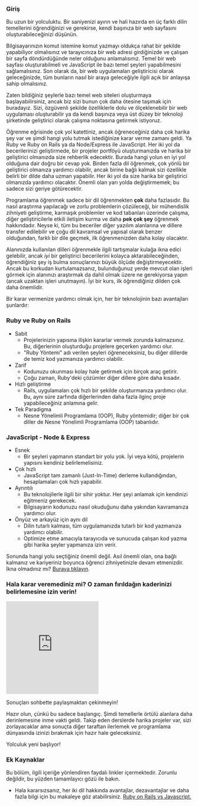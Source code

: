 ### Giriş

Bu uzun bir yolculuktu. Bir saniyenizi ayırın ve hali hazırda en üç farklı dilin temellerini öğrendiğinizi ve gerekirse, kendi başınıza bir web sayfasını oluşturabileceğinizi düşünün.

Bilgisayarınızın komut istemine komut yazmayı oldukça rahat bir şekilde yapabiliyor olmalısınız ve tarayıcınıza bir web adresi girdiğinizde ve çalışan bir sayfa döndürdüğünde neler olduğunu anlamalısınız. Temel bir web sayfası oluşturabilmeli ve JavaScript ile bazı temel şeyleri yapabilmesini sağlamalısınız. Son olarak da, bir web uygulamaları geliştiricisi olarak geleceğinizde, tüm bunların nasıl bir araya geleceğiyle ilgili açık bir anlayışa sahip olmalısınız.

Zaten bildiğiniz şeylerle bazı temel web siteleri oluşturmaya başlayabilirsiniz, ancak biz sizi bunun çok daha ötesine taşımak için buradayız. Sizi, özgüvenli şekilde özelliklerle dolu ve ölçeklenebilir bir web uygulaması oluşturabilir ya da kendi başınıza veya üst düzey bir teknoloji şirketinde geliştirici olarak çalışma noktasına getirmek istiyoruz.

Öğrenme eğrisinde çok yol katettiniz, ancak öğreneceğiniz daha çok harika şey var ve şimdi hangi yolu tutmak istediğinize karar verme zamanı geldi. Ya Ruby ve Ruby on Rails ya da Node/Express ile JavaScript. Her iki yol da becerilerinizi geliştirmede, bir projeler portföyü oluşturmanızda ve harika bir geliştirici olmanızda size rehberlik edecektir. Burada hangi yolun en iyi yol olduğuna dair doğru bir cevap yok. Birden fazla dil öğrenmek, çok yönlü bir geliştirici olmanıza yardımcı olabilir, ancak birine bağlı kalmak sizi özellikle belirli bir dilde daha uzman yapabilir. Her iki yol da size harika bir geliştirici olmanızda yardımcı olacaktır. Önemli olan yarı yolda değiştirmemek; bu sadece sizi geriye götürecektir.

Programlama öğrenmek sadece bir dil öğrenmekten **çok** daha fazlasıdır. Bu nasıl araştırma yapılacağı ve zorlu problemlerin çözüleceği, bir mühendislik zihniyeti geliştirme, karmaşık problemler ve kod tabanları üzerinde çalışma, diğer geliştiricilerle etkili iletişim kurma ve daha **pek çok şey** öğrenmek hakkındadır. Neyse ki, tüm bu beceriler diğer yazılım alanlarına ve dillere transfer edilebilir ve çoğu dil kavramsal ve yapısal olarak benzer olduğundan, farklı bir dile geçmek, ilk öğrenmenizden daha kolay olacaktır.

Alanınızda kullanılan dilleri öğrenmekle ilgili tartışmalar kulağa ikna edici gelebilir, ancak _iyi_ bir geliştirici becerilerini kolayca aktarabileceğinden, öğrendiğiniz şey iş bulma sonuçlarınızı büyük ölçüde değiştirmeyecektir. Ancak bu korkudan kurtulamazsanız, bulunduğunuz yerde mevcut olan işleri görmek için alanınızı araştırmak da dahil olmak üzere ne gerekiyorsa yapın (ancak uzaktan işleri unutmayın). İyi bir kurs, ilk öğrendiğiniz dilden çok daha önemlidir.

Bir karar vermenize yardımcı olmak için, her bir teknolojinin bazı avantajları şunlardır:

### Ruby ve Ruby on Rails

- Sabit
  - Projelerinizin yapısına ilişkin kararlar vermek zorunda kalmazsınız. Bu, diğerlerinin oluşturduğu projelere geçerken yardımcı olur.
  - "Ruby Yöntemi" adı verilen şeyleri öğreneceksiniz, bu diğer dillerde de temiz kod yazmanıza yardımcı olabilir.
- Zarif
  - Kodunuzu okunması kolay hale getirmek için birçok araç getirir.
  - Çoğu zaman, Ruby'deki çözümler diğer dillere göre daha kısadır.
- Hızlı geliştirme
  - Rails, uygulamaları çok hızlı bir şekilde oluşturmanıza yardımcı olur. Bu, aynı süre zarfında diğerlerinden daha fazla ilginç proje yapabileceğiniz anlamına gelir.
- Tek Paradigma
  - Nesne Yönelimli Programlama (OOP), Ruby yöntemidir; diğer bir çok diller de Nesne Yönelimli Programlama (OOP) tabanlıdır.

### JavaScript - Node & Express

- Esnek
  - Bir şeyleri yapmanın standart bir yolu yok. İyi veya kötü, projelerin yapısını kendiniz belirlemelisiniz.
- Çok hızlı
  - JavaScript tam zamanlı (Just-In-Time) derleme kullandığından, hesaplamaları çok hızlı yapabilir.
- Ayrıntılı
  - Bu teknolojilerle ilgili bir sihir yoktur. Her şeyi anlamak için kendinizi eğitmeniz gerekecek.
  - Bilgisayarın kodunuzu nasıl okuduğunu daha yakından kavramanıza yardımcı olur.
- Önyüz ve arkayüz için aynı dil
  - Dilin tutarlı kalması, tüm uygulamanızda tutarlı bir kod yazmanıza yardımcı olabilir.
  - Optimize etme amacıyla tarayıcıda ve sunucuda çalışan kod yazma gibi harika şeyler yapmanıza izin verir.

Sonunda hangi yolu seçtiğiniz önemli değil. Asıl önemli olan, ona bağlı kalmanız ve kariyeriniz boyunca öğrenci zihniyetinizle devam etmenizdir. İkna olmadınız mı? [Buraya tıklayın](https://medium.com/@bycdiaz/choosing-the-right-language-a-short-guide-on-how-not-to-ruin-your-career-2b353be1371).

### Hala karar veremediniz mi? O zaman fırıldağın kaderinizi belirlemesine izin verin!

<iframe src="https://wheeldecide.com/e.php?c1=Ruby+on+Rails&c2=Node&col=rgy&t=The+Odin+Project+Path+Wheel&time=7" sandbox="allow-scripts allow-same-origin" width="250" height="250" scrolling="no" frameborder="0"></iframe>

Sonuçları sohbette paylaşmaktan çekinmeyin!

Hazır olun, çünkü bu sadece başlangıç. Şimdi temellerle örtülü alanlara daha derinlemesine inme vakti geldi. Takip eden derslerde harika projeler var, sizi zorlayacaklar ama sonuçta diğer taraftan ilerlemek ve programlama dünyasında izinizi bırakmak için hazır hale geleceksiniz.

Yolculuk yeni başlıyor!

### Ek Kaynaklar

Bu bölüm, ilgili içeriğe yönlendiren faydalı linkler içermektedir. Zorunlu değildir, bu yüzden tamamlayıcı gözü ile bakın.

- Hala kararsızsanız, her iki dil hakkında avantajlar, dezavantajlar ve daha fazla bilgi için bu makaleye göz atabilirsiniz. [Ruby on Rails vs Javascript.](https://cloudinfrastructureservices.co.uk/ruby-on-rails-vs-javascript-whats-the-difference/)
